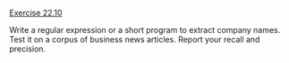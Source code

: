 [Exercise 22.10](22-10/)

Write a regular expression or a short program to extract company names.
Test it on a corpus of business news articles. Report your recall and
precision.
